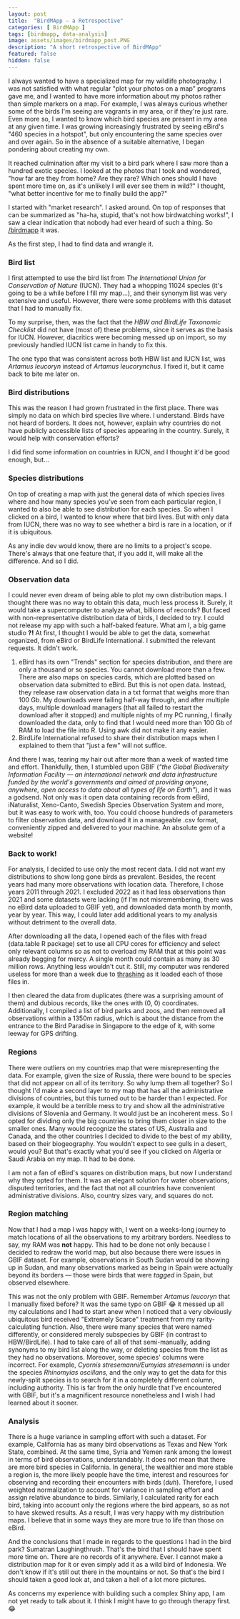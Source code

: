 ```yaml
---
layout: post
title:  "BirdMApp — a Retrospective"
categories: [ BirdMApp ]
tags: [birdmapp, data-analysis]
image: assets/images/birdmapp_post.PNG
description: "A short retrospective of BirdMApp"
featured: false
hidden: false
---
```


I always wanted to have a specialized map for my wildlife photography. I was not satisfied with what regular "plot your photos on a map" programs gave me, and I wanted to have more information about my photos rather than simple markers on a map. For example, I was always curious whether some of the birds I'm seeing are vagrants in my area, or if they're just rare. 
Even more so, I wanted to know which bird species are present in my area at any given time. I was growing increasingly frustrated by seeing eBird's "460 species in a hotspot", but only encountering the same species over and over again. So in the absence of a suitable alternative, I began pondering about creating my own. 

It reached culmination after my visit to a bird park where I saw more than a hundred exotic species. I looked at the photos that I took and wondered, "how far are they from home? Are they rare? Which ones should I have spent more time on, as it's unlikely I will ever see them in wild?" I thought, "what better incentive for me to finally build the app?"

I started with "market research". I asked around. On top of responses that can be summarized as "ha-ha, stupid, that's not how birdwatching works!", I saw a clear indication that nobody had ever heard of such a thing. So [/birdmapp](BirdMApp) it was. 

As the first step, I had to find data and wrangle it. 

### Bird list
I first attempted to use the bird list from *The International Union for Conservation of Nature* (IUCN). They had a whopping 11024 species (it's going to be a while before I fill my map...), and their synonym list was very extensive and useful. However, there were some problems with this dataset that I had to manually fix.

To my surprise, then, was the fact that the *HBW and BirdLife Taxonomic Checklist* did not have (most of) these problems, since it serves as the basis for IUCN. However, diacritics were becoming messed up on import, so my previously handled IUCN list came in handy to fix this.

The one typo that was consistent across both HBW list and IUCN list, was *Artamus leucoryn* instead of *Artamus leucorynchus*. I fixed it, but it came back to bite me later on. 

### Bird distributions
This was the reason I had grown frustrated in the first place. There was simply no data on which bird species live where. I understand. Birds have not heard of borders. It does not, however, explain why countries do not have publicly accessible lists of species appearing in the country. Surely, it would help with conservation efforts? 

I did find some information on countries in IUCN, and I thought it'd be good enough, but... 

### Species distributions
On top of creating a map with just the general data of which species lives where and how many species you've seen from each particular region, I wanted to also be able to see distribution for each species. So when I clicked on a bird, I wanted to know where that bird lives. But with only data from IUCN, there was no way to see whether a bird is rare in a location, or if it is ubiquitous. 

As any indie dev would know, there are no limits to a project's scope. There's always that one feature that, if you add it, will make all the difference. And so I did. 

### Observation data
I could never even dream of being able to plot my own distribution maps. I thought there was no way to obtain this data, much less process it. Surely, it would take a supercomputer to analyze what, billions of records?
But faced with non-representative distribution data of birds, I decided to try. I could not release my app with such a half-baked feature. What am I, a big game studio __?!__
At first, I thought I would be able to get the data, somewhat organized, from eBird or BirdLife International. I submitted the relevant requests. It didn't work.

1. eBird has its own "Trends" section for species distribution, and there are only a thousand or so species. You cannot download more than a few. There are also maps on species cards, which are plotted based on observation data submitted to eBird. But this is not open data. Instead, they release raw observation data in a txt format that weighs more than 100 Gb. My downloads were failing half-way through, and after multiple days, multiple download managers (that all failed to restart the download after it stopped) and multiple nights of my PC running, I finally downloaded the data, only to find that I would need more than 100 Gb of RAM to load the file into R. Using awk did not make it any easier. 
2. BirdLife International refused to share their distribution maps when I explained to them that "just a few" will not suffice.
   
And there I was, tearing my hair out after more than a week of wasted time and effort. Thankfully, then, I stumbled upon GBIF (*"the Global Biodiversity Information Facility — an international network and data infrastructure funded by the world's governments and aimed at providing anyone, anywhere, open access to data about all types of life on Earth"*), and it was a godsend. Not only was it open data containing records from eBird, iNaturalist, Xeno-Canto, Swedish Species Observation System and more, but it was easy to work with, too. You could choose hundreds of parameters to filter observation data, and download it in a manageable .csv format, conveniently zipped and delivered to your machine. An absolute gem of a website! 

### Back to work!
For analysis, I decided to use only the most recent data. I did not want my distributions to show long gone birds as prevalent. Besides, the recent years had many more observations with location data. Therefore, I chose years 2011 through 2021. I excluded 2022 as it had less observations than 2021 and some datasets were lacking (if I'm not misremembering, there was no eBird data uploaded to GBIF yet), and downloaded data month by month, year by year. This way, I could later add additional years to my analysis without detriment to the overall data.

After downloading all the data, I opened each of the files with fread (data.table R package) set to use all CPU cores for efficiency and select only relevant columns so as not to overload my RAM that at this point was already begging for mercy. A single month could contain as many as 30 million rows. Anything less wouldn't cut it. Still, my computer was rendered useless for more than a week due to [thrashing](https://en.wikipedia.org/wiki/Thrashing_(computer_science)) as it loaded each of those files in.

I then cleared the data from duplicates (there was a surprising amount of them) and dubious records, like the ones with (0, 0) coordinates. Additionally, I compiled a list of bird parks and zoos, and then removed all observations within a 1350m radius, which is about the distance from the entrance to the Bird Paradise in Singapore to the edge of it, with some leeway for GPS drifting. 

### Regions
There were outliers on my countries map that were misrepresenting the data. For example, given the size of Russia, there were bound to be species that did not appear on all of its territory. So why lump them all together?
So I thought I'd make a second layer to my map that has all the administrative divisions of countries, but this turned out to be harder than I expected. For example, it would be a terrible mess to try and show all the administrative divisions of Slovenia and Germany. It would just be an incoherent mess. So I opted for dividing only the big countries to bring them closer in size to the smaller ones. Many would recognize the states of US, Australia and Canada, and the other countries I decided to divide to the best of my ability, based on their biogeography. You wouldn't expect to see gulls in a desert, would you? But that's exactly what you'd see if you clicked on Algeria or Saudi Arabia on my map. It had to be done.

I am not a fan of eBird's squares on distribution maps, but now I understand why they opted for them. It was an elegant solution for water observations, disputed territories, and the fact that not all countries have convenient administrative divisions. Also, country sizes vary, and squares do not. 

### Region matching
Now that I had a map I was happy with, I went on a weeks-long journey to match locations of all the observations to my arbitrary borders. Needless to say, my RAM was **not** happy. This had to be done not only because I decided to redraw the world map, but also because there were issues in GBIF dataset. For example, observations in South Sudan would be showing up in Sudan, and many observations marked as being in Spain were actually beyond its borders — those were birds that were *tagged* in Spain, but observed elsewhere. 

This was not the only problem with GBIF. Remember *Artamus leucoryn* that I manually fixed before? It was the same typo on GBIF 😂 it messed up all my calculations and I had to start anew when I noticed that a very obviously ubiquitous bird received "Extremely Scarce" treatment from my rarity-calculating function. 
Also, there were many species that were named differently, or considered merely subspecies by GBIF (in contrast to HBW/BirdLife). I had to take care of all of that semi-manually, adding synonyms to my bird list along the way, or deleting species from the list as they had no observations. Moreover, some species' columns were incorrect. For example, *Cyornis stresemanni/Eumyias stresemanni* is under the species *Rhinomyias oscillans*, and the only way to get the data for this newly-split species is to search for it in a completely different column, including authority. This is far from the only hurdle that I've encountered with GBIF, but it's a magnificent resource nonetheless and I wish I had learned about it sooner. 

### Analysis
There is a huge variance in sampling effort with such a dataset. For example, California has as many bird observations as Texas and New York State, combined. At the same time, Syria and Yemen rank among the lowest in terms of bird observations, understandably. It does not mean that there are more bird species in California. In general, the wealthier and more stable a region is, the more likely people have the time, interest and resources for observing and recording their encounters with birds (*duh*). Therefore, I used weighted normalization to account for variance in sampling effort and assign relative abundance to birds. Similarly, I calculated rarity for each bird, taking into account only the regions where the bird appears, so as not to have skewed results. As a result, I was very happy with my distribution maps. I believe that in some ways they are more true to life than those on eBird.

And the conclusions that I made in regards to the questions I had in the bird park? Sumatran Laughingthrush. That's the bird that I should have spent more time on. There are no records of it anywhere. Ever. I cannot make a distribution map for it or even simply add it as a wild bird of Indonesia. We don't know if it's still out there in the mountains or not. So that's the bird I should taken a good look at, and taken a hell of a lot more pictures.

As concerns my experience with building such a complex Shiny app, I am not yet ready to talk about it. I think I might have to go through therapy first. 😂
